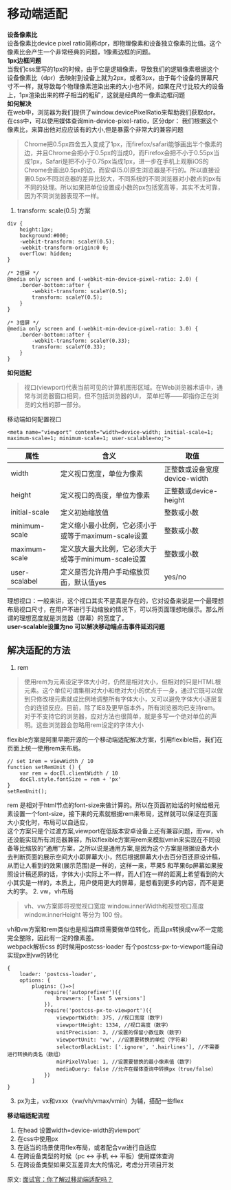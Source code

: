 # 移动端适配
**设备像素比**  
设备像素比device pixel ratio简称dpr，即物理像素和设备独立像素的比值。这个像素比会产生一个非常经典的问题，1像素边框的问题。  
**1px边框问题**  
当我们css里写的1px的时候，由于它是逻辑像素，导致我们的逻辑像素根据这个设备像素比（dpr）去映射到设备上就为2px，或者3px，由于每个设备的屏幕尺寸不一样，就导致每个物理像素渲染出来的大小也不同，如果在尺寸比较大的设备上，1px渲染出来的样子相当的粗矿，这就是经典的一像素边框问题  
**如何解决**  
在web中，浏览器为我们提供了window.devicePixelRatio来帮助我们获取dpr。在css中，可以使用媒体查询min-device-pixel-ratio，区分dpr：
我们根据这个像素比，来算出他对应应该有的大小,但是暴露个非常大的兼容问题  
> Chrome把0.5px四舍五入变成了1px，而firefox/safari能够画出半个像素的边，并且Chrome会把小于0.5px的当成0，而Firefox会把不小于0.55px当成1px，Safari是把不小于0.75px当成1px，进一步在手机上观察iOS的Chrome会画出0.5px的边，而安卓(5.0)原生浏览器是不行的。所以直接设置0.5px不同浏览器的差异比较大，不同系统的不同浏览器对小数点的px有不同的处理。所以如果把单位设置成小数的px包括宽高等，其实不太可靠，因为不同浏览器表现不一样。
 
1.  transform: scale(0.5) 方案  
``` 
div {
    height:1px;
    background:#000;
    -webkit-transform: scaleY(0.5);
    -webkit-transform-origin:0 0;
    overflow: hidden;
}

/* 2倍屏 */
@media only screen and (-webkit-min-device-pixel-ratio: 2.0) {
    .border-bottom::after {
        -webkit-transform: scaleY(0.5);
        transform: scaleY(0.5);
    }
}

/* 3倍屏 */
@media only screen and (-webkit-min-device-pixel-ratio: 3.0) {
    .border-bottom::after {
        -webkit-transform: scaleY(0.33);
        transform: scaleY(0.33);
    }
}
```

**如何适配**  
> 视口(viewport)代表当前可见的计算机图形区域。在Web浏览器术语中，通常与浏览器窗口相同，但不包括浏览器的UI， 菜单栏等——即指你正在浏览的文档的那一部分。

移动端如何配置视口
``` 
<meta name="viewport" content="width=device-width; initial-scale=1; maximum-scale=1; minimum-scale=1; user-scalable=no;">
```

|  属性  | 含义  | 取值  |
|  ----  | ----  |----  |
| width  | 定义视口宽度，单位为像素 |正整数或设备宽度device-width |
| height  | 定义视口的高度，单位为像素 | 正整数或device-height |
| initial-scale  | 定义初始缩放值 | 整数或小数 |
| minimum-scale  | 定义缩小最小比例，它必须小于或等于maximum-scale设置 | 整数或小数 |
| maximum-scale  | 定义放大最大比例，它必须大于或等于minimum-scale设置 | 整数或小数 |
| user-scalabel  | 定义是否允许用户手动缩放页面，默认值yes | yes/no |

理想视口：一般来讲，这个视口其实不是真是存在的，它对设备来说是一个最理想布局视口尺寸，在用户不进行手动缩放的情况下，可以将页面理想地展示。那么所谓的理想宽度就是浏览器（屏幕）的宽度了。  
**user-scalable设置为no 可以解决移动端点击事件延迟问题**  

## 解决适配的方法
1. rem
> 使用rem为元素设定字体大小时，仍然是相对大小，但相对的只是HTML根元素。这个单位可谓集相对大小和绝对大小的优点于一身，通过它既可以做到只修改根元素就成比例地调整所有字体大小，又可以避免字体大小逐层复合的连锁反应。目前，除了IE8及更早版本外，所有浏览器均已支持rem。对于不支持它的浏览器，应对方法也很简单，就是多写一个绝对单位的声明。这些浏览器会忽略用rem设定的字体大小
  
flexible方案是阿里早期开源的一个移动端适配解决方案，引用flexible后，我们在页面上统一使用rem来布局。  
``` 
// set 1rem = viewWidth / 10
function setRemUnit () {
    var rem = docEl.clientWidth / 10
    docEl.style.fontSize = rem + 'px'
}
setRemUnit();
```
rem 是相对于html节点的font-size来做计算的。所以在页面初始话的时候给根元素设置一个font-size，接下来的元素就根据rem来布局，这样就可以保证在页面大小变化时，布局可以自适应，  
这个方案只是个过渡方案,viewport在低版本安卓设备上还有兼容问题，而vw，vh还没能实现所有浏览器兼容，所以flexible方案用rem来模拟vmin来实现在不同设备等比缩放的“通用”方案，之所以说是通用方案,是因为这个方案是根据设备大小去判断页面的展示空间大小即屏幕大小，然后根据屏幕大小去百分百还原设计稿，从而让人看到的效果(展示范围)是一样的，这样一来，苹果5 和苹果6p屏幕如果按照设计稿还原的话，字体大小实际上不一样，而人们在一样的距离上希望看到的大小其实是一样的，本质上，用户使用更大的屏幕，是想看到更多的内容，而不是更大的字。
2. vw，vh布局  
> vh、vw方案即将视觉视口宽度 window.innerWidth和视觉视口高度 window.innerHeight 等分为 100 份。

vh和vw方案和rem类似也是相当麻烦需要做单位转化，而且px转换成vw不一定能完全整除，因此有一定的像素差。  
webpack解析css 的时候用postcss-loader 有个postcss-px-to-viewport能自动实现px到vw的转化  
``` 
{
    loader: 'postcss-loader',
    options: {
    	plugins: ()=>[
        	require('autoprefixer')({
        		browsers: ['last 5 versions']
        	}),
        	require('postcss-px-to-viewport')({
        		viewportWidth: 375, //视口宽度（数字)
        		viewportHeight: 1334, //视口高度（数字）
        		unitPrecision: 3, //设置的保留小数位数（数字）
        		viewportUnit: 'vw', //设置要转换的单位（字符串）
        		selectorBlackList: ['.ignore', '.hairlines'], //不需要进行转换的类名（数组）
                minPixelValue: 1, //设置要替换的最小像素值（数字）
                mediaQuery: false //允许在媒体查询中转换px（true/false）
        	})
    	]
}
```
3. px为主，vx和vxxx（vw/vh/vmax/vmin）为辅，搭配一些flex

**移动端适配流程**  
1. 在head 设置width=device-width的viewport‘
2. 在css中使用px
3. 在适当的场景使用flex布局，或者配合vw进行自适应
4. 在跨设备类型的时候（pc <-> 手机 <-> 平板）使用媒体查询
5. 在跨设备类型如果交互差异太大的情况，考虑分开项目开发


原文: 
[面试官：你了解过移动端适配吗？](https://juejin.cn/post/6844903631993454600?utm_source=gold_browser_extension)
